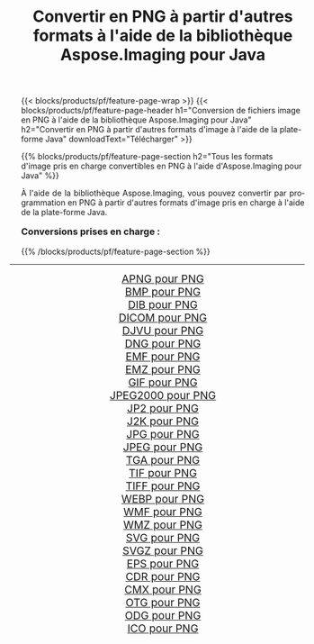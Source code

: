 ﻿---
title: Convertir en PNG à partir d'autres formats à l'aide de la bibliothèque Aspose.Imaging pour Java 
weight: 3920
url: /fr/java/conversion/to/png/ 
lang: fr
langdirlevel: 2
locales: zh-hans,ja,it,ru,de,es,fr,nl,id,lt,pl,pt,vi,tr,ko,zh-hant,ar,hi,th,sv,cs,uk,he
description: En utilisant Aspose.Imaging, vous pouvez convertir en PNG à partir d'autres formats en utilisant Java
---

{{< blocks/products/pf/feature-page-wrap >}}
{{< blocks/products/pf/feature-page-header h1="Conversion de fichiers image en PNG à l'aide de la bibliothèque Aspose.Imaging pour Java" h2="Convertir en PNG à partir d'autres formats d'image à l'aide de la plate-forme Java" downloadText="Télécharger" >}}


{{% blocks/products/pf/feature-page-section  h2="Tous les formats d'image pris en charge convertibles en PNG à l'aide d'Aspose.Imaging pour Java" %}}
<p align=justify>À l'aide de la bibliothèque Aspose.Imaging, vous pouvez convertir par programmation en PNG à partir d'autres formats d'image pris en charge à l'aide de la plate-forme Java.</p>
<h3 style="margin-top:16px;">
Conversions prises en charge :
</h3>
{{% /blocks/products/pf/feature-page-section %}}
<div class="container-fluid productfamilypage bg-gray">
    <div class="convertypes bg-gray agp-content section">
        <div class="container">
		<hr style="margin-left:-20px;"/>
		<div class="row other-converters" style="gap: 10px;font-size: 19px;text-align:center;">
		    <div class='col-md-3 other-converter remove-lp remove-rp'><a href="/imaging/fr/java/conversion/apng-to-png/" style="padding:15px;">APNG pour PNG</a></div>
<div class='col-md-3 other-converter remove-lp remove-rp'><a href="/imaging/fr/java/conversion/bmp-to-png/" style="padding:15px;">BMP pour PNG</a></div>
<div class='col-md-3 other-converter remove-lp remove-rp'><a href="/imaging/fr/java/conversion/dib-to-png/" style="padding:15px;">DIB pour PNG</a></div>
<div class='col-md-3 other-converter remove-lp remove-rp'><a href="/imaging/fr/java/conversion/dicom-to-png/" style="padding:15px;">DICOM pour PNG</a></div>
<div class='col-md-3 other-converter remove-lp remove-rp'><a href="/imaging/fr/java/conversion/djvu-to-png/" style="padding:15px;">DJVU pour PNG</a></div>
<div class='col-md-3 other-converter remove-lp remove-rp'><a href="/imaging/fr/java/conversion/dng-to-png/" style="padding:15px;">DNG pour PNG</a></div>
<div class='col-md-3 other-converter remove-lp remove-rp'><a href="/imaging/fr/java/conversion/emf-to-png/" style="padding:15px;">EMF pour PNG</a></div>
<div class='col-md-3 other-converter remove-lp remove-rp'><a href="/imaging/fr/java/conversion/emz-to-png/" style="padding:15px;">EMZ pour PNG</a></div>
<div class='col-md-3 other-converter remove-lp remove-rp'><a href="/imaging/fr/java/conversion/gif-to-png/" style="padding:15px;">GIF pour PNG</a></div>
<div class='col-md-3 other-converter remove-lp remove-rp'><a href="/imaging/fr/java/conversion/jpeg2000-to-png/" style="padding:15px;">JPEG2000 pour PNG</a></div>
<div class='col-md-3 other-converter remove-lp remove-rp'><a href="/imaging/fr/java/conversion/jp2-to-png/" style="padding:15px;">JP2 pour PNG</a></div>
<div class='col-md-3 other-converter remove-lp remove-rp'><a href="/imaging/fr/java/conversion/j2k-to-png/" style="padding:15px;">J2K pour PNG</a></div>
<div class='col-md-3 other-converter remove-lp remove-rp'><a href="/imaging/fr/java/conversion/jpg-to-png/" style="padding:15px;">JPG pour PNG</a></div>
<div class='col-md-3 other-converter remove-lp remove-rp'><a href="/imaging/fr/java/conversion/jpeg-to-png/" style="padding:15px;">JPEG pour PNG</a></div>
<div class='col-md-3 other-converter remove-lp remove-rp'><a href="/imaging/fr/java/conversion/tga-to-png/" style="padding:15px;">TGA pour PNG</a></div>
<div class='col-md-3 other-converter remove-lp remove-rp'><a href="/imaging/fr/java/conversion/tif-to-png/" style="padding:15px;">TIF pour PNG</a></div>
<div class='col-md-3 other-converter remove-lp remove-rp'><a href="/imaging/fr/java/conversion/tiff-to-png/" style="padding:15px;">TIFF pour PNG</a></div>
<div class='col-md-3 other-converter remove-lp remove-rp'><a href="/imaging/fr/java/conversion/webp-to-png/" style="padding:15px;">WEBP pour PNG</a></div>
<div class='col-md-3 other-converter remove-lp remove-rp'><a href="/imaging/fr/java/conversion/wmf-to-png/" style="padding:15px;">WMF pour PNG</a></div>
<div class='col-md-3 other-converter remove-lp remove-rp'><a href="/imaging/fr/java/conversion/wmz-to-png/" style="padding:15px;">WMZ pour PNG</a></div>
<div class='col-md-3 other-converter remove-lp remove-rp'><a href="/imaging/fr/java/conversion/svg-to-png/" style="padding:15px;">SVG pour PNG</a></div>
<div class='col-md-3 other-converter remove-lp remove-rp'><a href="/imaging/fr/java/conversion/svgz-to-png/" style="padding:15px;">SVGZ pour PNG</a></div>
<div class='col-md-3 other-converter remove-lp remove-rp'><a href="/imaging/fr/java/conversion/eps-to-png/" style="padding:15px;">EPS pour PNG</a></div>
<div class='col-md-3 other-converter remove-lp remove-rp'><a href="/imaging/fr/java/conversion/cdr-to-png/" style="padding:15px;">CDR pour PNG</a></div>
<div class='col-md-3 other-converter remove-lp remove-rp'><a href="/imaging/fr/java/conversion/cmx-to-png/" style="padding:15px;">CMX pour PNG</a></div>
<div class='col-md-3 other-converter remove-lp remove-rp'><a href="/imaging/fr/java/conversion/otg-to-png/" style="padding:15px;">OTG pour PNG</a></div>
<div class='col-md-3 other-converter remove-lp remove-rp'><a href="/imaging/fr/java/conversion/odg-to-png/" style="padding:15px;">ODG pour PNG</a></div>
<div class='col-md-3 other-converter remove-lp remove-rp'><a href="/imaging/fr/java/conversion/ico-to-png/" style="padding:15px;">ICO pour PNG</a></div>
                </div>
        </div>
    </div>
</div>
<br/>

